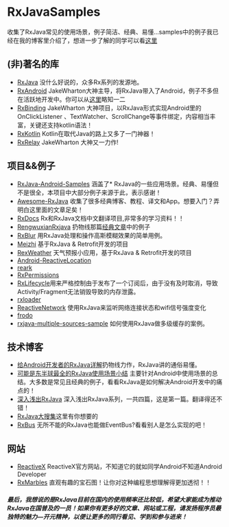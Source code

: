 # RxJavaSamples
收集了RxJava常见的使用场景，例子简洁、经典、易懂...samples中的例子我已经在我的博客里介绍了，想进一步了解的同学可以看[这里](http://blog.csdn.net/theone10211024/article/details/50435325)      
## (非)著名的库    
* [RxJava](https://github.com/ReactiveX/RxJava) 没什么好说的，众多Rx系列的发源地。    
* [RxAndroid](https://github.com/ReactiveX/RxAndroid) JakeWharton大神主导，将RxJava带入了Android，例子不多但在活跃地开发中。你可以从[这里](http://blog.csdn.net/lzyzsd/article/details/45033611)略知一二    
* [RxBinding](https://github.com/JakeWharton/RxBinding) JakeWharton 大神项目，以RxJava形式实现Android里的OnClickListener 、TextWatcher、ScrollChange等事件绑定，内容相当丰富，关键还支持kotlin语法！    
* [RxKotlin](https://github.com/ReactiveX/RxKotlin) Kotlin在取代Java的路上又多了一门神器！    
* [RxRelay](https://github.com/JakeWharton/RxRelay) JakeWharton 大神又一力作!    

## 项目&&例子
* [RxJava-Android-Samples]( https://github.com/kaushikgopal/RxJava-Android-Samples) 涵盖了* RxJava的一些应用场景。经典、易懂但不是很全，本项目中大部分例子来源于此，表示感谢！    
* [Awesome-RxJava]( https://github.com/lzyzsd/Awesome-RxJava) 收集了很多经典博客、教程、译文和App。想要入门？弄明白这里面的文章足矣！   
* [RxDocs](https://github.com/mcxiaoke/RxDocs) Rx和RxJava文档中文翻译项目,非常多的学习资料！！
* [RengwuxianRxjava]( https://github.com/androidmalin/RengwuxianRxjava) 扔物线那篇[经典文章](http://gank.io/post/560e15be2dca930e00da1083)中的例子    
* [RxBlur]( https://github.com/SmartDengg/RxBlur) 用RxJava处理和操作高斯模糊效果的简单用例。    
* [Meizhi](https://github.com/drakeet/Meizhi) 基于RxJava & Retrofit开发的项目    
* [RexWeather]( https://github.com/vyshane/rex-weather) 天气预报小应用，基于RxJava & Retrofit开发的项目  
* [Android-ReactiveLocation](https://github.com/mcharmas/Android-ReactiveLocation)    
* [reark](https://github.com/reark/reark)    
* [RxPermissions](https://github.com/tbruyelle/RxPermissions)    
* [RxLifecycle](https://github.com/trello/RxLifecycle)用来严格控制由于发布了一个订阅后，由于没有及时取消，导致Activity/Fragment无法销毁导致的内存泄露。    
* [rxloader](https://github.com/evant/rxloader)
* [ReactiveNetwork](https://github.com/pwittchen/ReactiveNetwork) 使用RxJava来监听网络连接状态和wifi信号强度变化    
* [frodo](https://github.com/android10/frodo)    
* [rxjava-multiple-sources-sample](https://github.com/dlew/rxjava-multiple-sources-sample) 如何使用RxJava做多级缓存的案例。

## 技术博客
* [给Android开发者的RxJava详解]( http://gank.io/post/560e15be2dca930e00da1083)扔物线力作，RxJava讲的通俗易懂。        
* [可能是东半球最全的RxJava使用场景小结]( http://blog.csdn.net/theone10211024/article/details/50435325) 主要针对Android中使用场景的总结。大多数是常见且经典的例子，看看RxJava是如何解决Android开发中的痛点的！    
* [深入浅出RxJava]( http://blog.csdn.net/lzyzsd/article/details/41833541) 深入浅出RxJava系列，一共四篇，这是第一篇。翻译得还不错！    
* [RxJava大搜集]( http://www.jcodecraeer.com/a/anzhuokaifa/androidkaifa/2015/0430/2815.html)这里有你想要的    
* [RxBus]( http://nerds.weddingpartyapp.com/tech/2014/12/24/implementing-an-event-bus-with-rxjava-rxbus/) 无所不能的RxJava也能做EventBus?看看别人是怎么实现的吧！  

## 网站
* [ReactiveX](http://reactivex.io) ReactiveX官方网站，不知道它的就如同学Android不知道Android Developer        
* [RxMarbles]( http://rxmarbles.com) 直观有趣的宝石图！让你对这种编程思想理解得更加透彻！！    

##### 最后，我想说的是RxJava目前在国内的使用频率还比较低，希望大家能成为推动RxJava在国普及的一员！如果你有更多好的文章、网站或工程，请发扬程序员最独特的魅力—开元精神，以便让更多的同行看见、学到和参与进来！
